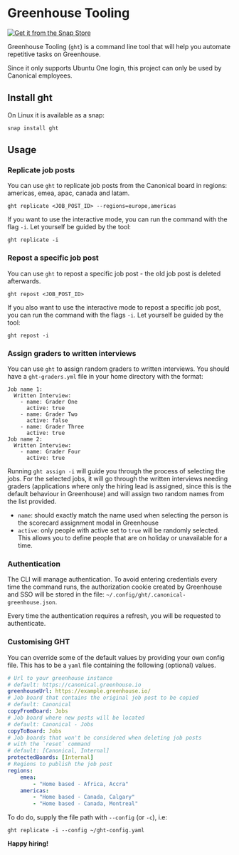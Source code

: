 # Greenhouse Tooling

[![Get it from the Snap Store](https://snapcraft.io/static/images/badges/en/snap-store-black.svg)](https://snapcraft.io/ght)

Greenhouse Tooling (`ght`) is a command line tool that will help you automate repetitive tasks on Greenhouse.

Since it only supports Ubuntu One login, this project can only be used by Canonical employees.

## Install ght

On Linux it is available as a snap:

```
snap install ght
```

## Usage

### Replicate job posts

You can use `ght` to replicate job posts from the Canonical board in regions: americas, emea, apac, canada and latam.

```
ght replicate <JOB_POST_ID> --regions=europe,americas
```

If you want to use the interactive mode, you can run the command with the flag `-i`. Let yourself be guided by the tool:

```
ght replicate -i
```

### Repost a specific job post

You can use `ght` to repost a specific job post - the old job post is deleted afterwards.

```
ght repost <JOB_POST_ID>
```

If you also want to use the interactive mode to repost a specific job post, you can run the command with the flags `-i`. Let yourself be guided by the tool:

```
ght repost -i
```

### Assign graders to written interviews

You can use `ght` to assign random graders to written interviews. You should have a `ght-graders.yml` file in your home directory with the format:

```
Job name 1:
  Written Interview:
    - name: Grader One
      active: true
    - name: Grader Two
      active: false
    - name: Grader Three
      active: true
Job name 2:
  Written Interview:
    - name: Grader Four
      active: true
```

Running `ght assign -i` will guide you through the process of selecting the jobs. For the selected jobs, it will go through the written interviews needing graders (applications where only the hiring lead is assigned, since this is the default behaviour in Greenhouse) and will assign two random names from the list provided.

-   `name`: should exactly match the name used when selecting the person is the scorecard assignment modal in Greenhouse
-   `active`: only people with active set to `true` will be randomly selected. This allows you to define people that are on holiday or unavailable for a time.

### Authentication

The CLI will manage authentication. To avoid entering credentials every time the command runs, the authorization cookie created by Greenhouse and SSO will be stored in the file: `~/.config/ght/.canonical-greenhouse.json`.

Every time the authentication requires a refresh, you will be requested to authenticate.

### Customising GHT

You can override some of the default values by providing your own config file. This has to be a `yaml` file containing the following (optional) values.

```yaml
# Url to your greenhouse instance
# default: https://canonical.greenhouse.io
greenhouseUrl: https://example.greenhouse.io/
# Job board that contains the original job post to be copied
# default: Canonical
copyFromBoard: Jobs
# Job board where new posts will be located
# default: Canonical - Jobs
copyToBoard: Jobs
# Job boards that won't be considered when deleting job posts
# with the `reset` command
# default: [Canonical, Internal]
protectedBoards: [Internal]
# Regions to publish the job post
regions:
    emea:
        - "Home based - Africa, Accra"
    americas:
        - "Home based - Canada, Calgary"
        - "Home based - Canada, Montreal"
```

To do do, supply the file path with `--config` (or `-c`), i.e:

```
ght replicate -i --config ~/ght-config.yaml
```

**Happy hiring!**
